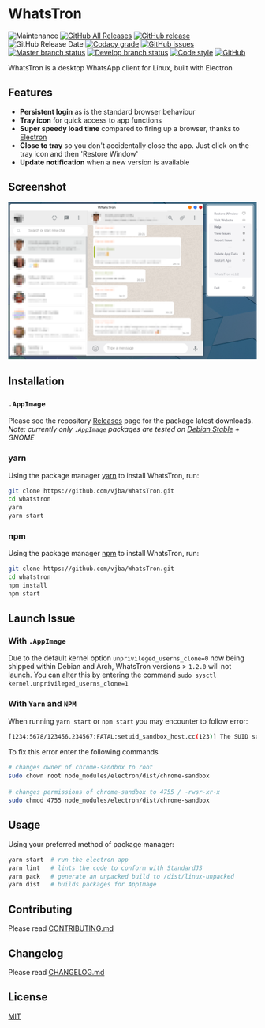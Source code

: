 # WhatsTron

![Maintenance](https://img.shields.io/maintenance/yes/2019.svg)
[![GitHub All Releases](https://img.shields.io/github/downloads/vjba/whatstron/total.svg)](https://github.com/vjba/whatstron/releases/latest)
[![GitHub release](https://img.shields.io/github/release/vjba/whatstron.svg)](https://github.com/vjba/whatstron/releases/latest)
![GitHub Release Date](https://img.shields.io/github/release-date/vjba/whatstron.svg)
[![Codacy grade](https://img.shields.io/codacy/grade/9374f413c95a4718b65ac087f64be33d)](https://app.codacy.com/project/vjba/whatstron/dashboard)
[![GitHub issues](https://img.shields.io/github/issues/vjba/whatstron.svg)](https://github.com/vjba/whatstron/issues)
[![Master branch status](https://img.shields.io/travis/vjba/whatstron/master.svg?label=master)](https://travis-ci.org/vjba/whatstron/branches)
[![Develop branch status](https://img.shields.io/travis/vjba/whatstron/develop.svg?label=develop)](https://travis-ci.org/vjba/whatstron/branches)
[![Code style](https://img.shields.io/badge/code%20style-standard-brightgreen.svg)](https://standardjs.com/)
[![GitHub](https://img.shields.io/github/license/vjba/whatstron.svg)](https://github.com/vjba/whatstron/blob/develop/LICENSE.md)

WhatsTron is a desktop WhatsApp client for Linux, built with Electron

## Features

* **Persistent login** as is the standard browser behaviour
* **Tray icon** for quick access to app functions
* **Super speedy load time** compared to firing up a browser, thanks to [Electron](https://electronjs.org)
* **Close to tray** so you don't accidentally close the app. Just click on the tray icon and then 'Restore Window'
* **Update notification** when a new version is available

## Screenshot

![Screenshot](./assets/screenshot-1.1.2.png)

## Installation

### `.AppImage`

Please see the repository [Releases](https://github.com/vjba/whatstron/releases/latest) page for the package latest downloads. *Note: currently only `.AppImage` packages are tested on [Debian Stable](https://wiki.debian.org/DebianReleases) + GNOME*

### yarn

Using the package manager [yarn](https://yarnpkg.com/en/docs/getting-started) to install WhatsTron, run:

```bash
git clone https://github.com/vjba/WhatsTron.git
cd whatstron
yarn
yarn start
```

### npm

Using the package manager [npm](https://www.npmjs.com/get-npm) to install WhatsTron, run:

```bash
git clone https://github.com/vjba/WhatsTron.git
cd whatstron
npm install
npm start
```

## Launch Issue

### With `.AppImage`

Due to the default kernel option `unprivileged_userns_clone=0` now being shipped within Debian and Arch, WhatsTron versions > `1.2.0` will not launch. You can alter this by entering the command `sudo sysctl kernel.unprivileged_userns_clone=1`

### With `Yarn` and `NPM`

When running `yarn start` or `npm start` you may encounter to follow error:

```bash
[1234:5678/123456.234567:FATAL:setuid_sandbox_host.cc(123)] The SUID sandbox helper binary was found, but is not configured correctly. Rather than run without sandboxing Im aborting now. You need to make sure that /home/user/whatstron/node_modules/electron/dist/chrome-sandbox is owned by root and has mode 4755.
```

To fix this error enter the following commands

```bash
# changes owner of chrome-sandbox to root
sudo chown root node_modules/electron/dist/chrome-sandbox

# changes permissions of chrome-sandbox to 4755 / -rwsr-xr-x
sudo chmod 4755 node_modules/electron/dist/chrome-sandbox
```

## Usage

Using your preferred method of package manager:

```bash
yarn start  # run the electron app
yarn lint   # lints the code to conform with StandardJS
yarn pack   # generate an unpacked build to /dist/linux-unpacked
yarn dist   # builds packages for AppImage
```

## Contributing

Please read [CONTRIBUTING.md](/CONTRIBUTING/)

## Changelog

Please read [CHANGELOG.md](/CHANGELOG/)

## License

[MIT](/LICENSE/)
